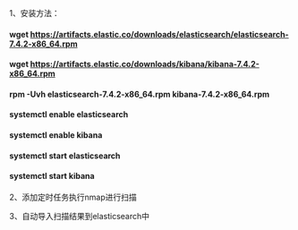 1、安装方法：

  #### wget https://artifacts.elastic.co/downloads/elasticsearch/elasticsearch-7.4.2-x86_64.rpm
  #### wget https://artifacts.elastic.co/downloads/kibana/kibana-7.4.2-x86_64.rpm
  #### rpm -Uvh elasticsearch-7.4.2-x86_64.rpm kibana-7.4.2-x86_64.rpm
  #### systemctl enable elasticsearch
  #### systemctl enable kibana
  #### systemctl start elasticsearch
  #### systemctl start kibana

2、添加定时任务执行nmap进行扫描
  
 
3、自动导入扫描结果到elasticsearch中

